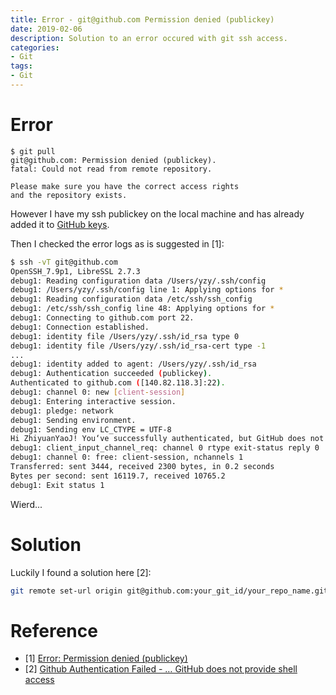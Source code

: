 ```yaml
---
title: Error - git@github.com Permission denied (publickey)
date: 2019-02-06
description: Solution to an error occured with git ssh access.
categories:
- Git
tags:
- Git
---
```


# Error

```
$ git pull
git@github.com: Permission denied (publickey).
fatal: Could not read from remote repository.

Please make sure you have the correct access rights
and the repository exists.
```

However I have my ssh publickey on the local machine and has already added it to [GitHub keys](https://github.com/settings/keys).

Then I checked the error logs as is suggested in \[1\]:

```bash
$ ssh -vT git@github.com
OpenSSH_7.9p1, LibreSSL 2.7.3
debug1: Reading configuration data /Users/yzy/.ssh/config
debug1: /Users/yzy/.ssh/config line 1: Applying options for *
debug1: Reading configuration data /etc/ssh/ssh_config
debug1: /etc/ssh/ssh_config line 48: Applying options for *
debug1: Connecting to github.com port 22.
debug1: Connection established.
debug1: identity file /Users/yzy/.ssh/id_rsa type 0
debug1: identity file /Users/yzy/.ssh/id_rsa-cert type -1
...
debug1: identity added to agent: /Users/yzy/.ssh/id_rsa
debug1: Authentication succeeded (publickey).
Authenticated to github.com ([140.82.118.3]:22).
debug1: channel 0: new [client-session]
debug1: Entering interactive session.
debug1: pledge: network
debug1: Sending environment.
debug1: Sending env LC_CTYPE = UTF-8
Hi ZhiyuanYaoJ! You‘ve successfully authenticated, but GitHub does not provide shell access.
debug1: client_input_channel_req: channel 0 rtype exit-status reply 0
debug1: channel 0: free: client-session, nchannels 1
Transferred: sent 3444, received 2300 bytes, in 0.2 seconds
Bytes per second: sent 16119.7, received 10765.2
debug1: Exit status 1
```

Wierd...

# Solution

Luckily I found a solution here \[2\]:

```bash
git remote set-url origin git@github.com:your_git_id/your_repo_name.git
```

# Reference

- \[1\] [Error: Permission denied (publickey)](https://help.github.com/articles/error-permission-denied-publickey/)
- \[2\] [Github Authentication Failed - … GitHub does not provide shell access](https://stackoverflow.com/questions/26953071/github-authentication-failed-github-does-not-provide-shell-access)